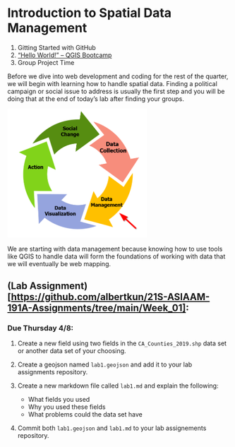 # Introduction to Spatial Data Management

1. Gitting Started with GitHub
2. [“Hello World!” – QGIS Bootcamp](Lab1_3.md)
3. Group Project Time

Before we dive into web development and coding for the rest of the
quarter, we will begin with learning how to handle spatial data. Finding
a political campaign or social issue to address is usually the first
step and you will be doing that at the end of today’s lab after finding
your groups.

<img src="media\image1.png" style="width:3.30233in;height:3.03773in" />

We are starting with data management because knowing how to use tools
like QGIS to handle data will form the foundations of working with data
that we will eventually be web mapping.

## (Lab Assignment)[https://github.com/albertkun/21S-ASIAAM-191A-Assignments/tree/main/Week_01]:
### Due Thursday 4/8:

1.  Create a new field using two fields in the `CA_Counties_2019.shp` data set or another data set of your choosing.

2. Create a geojson named `lab1.geojson` and add it to your lab assignments repository.

3. Create a new markdown file called `lab1.md` and explain the following:
   -  What fields you used
   -  Why you used these fields
   -  What problems could the data set have
4. Commit both `lab1.geojson` and `lab1.md` to your lab assignements repository.
